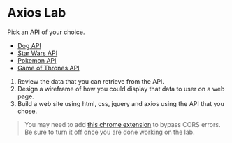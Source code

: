 # Axios Lab

Pick an API of your choice.

- [Dog API](https://dog.ceo/dog-api/)
- [Star Wars API](https://swapi.co/)
- [Pokemon API](https://pokeapi.co/)
- [Game of Thrones API](https://anapioficeandfire.com/)

1.  Review the data that you can retrieve from the API.  
2.  Design a wireframe of how you could display that data to user on a web page.
3.  Build a web site using html, css, jquery and axios using the API that you chose.

>You may need to add [this chrome extension](https://chrome.google.com/webstore/detail/allow-control-allow-origi/nlfbmbojpeacfghkpbjhddihlkkiljbi?hl=en) to bypass CORS errors.  Be sure to turn it off once you are done working on the lab.